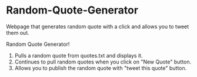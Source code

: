 # Random-Quote-Generator
Webpage that generates random quote with a click and allows you to tweet them out.

Random Quote Generator!
1) Pulls a random quote from quotes.txt and displays it.
2) Continues to pull random quotes when you click on "New Quote" button.
3) Allows you to publish the random quote with "tweet this quote" button.
